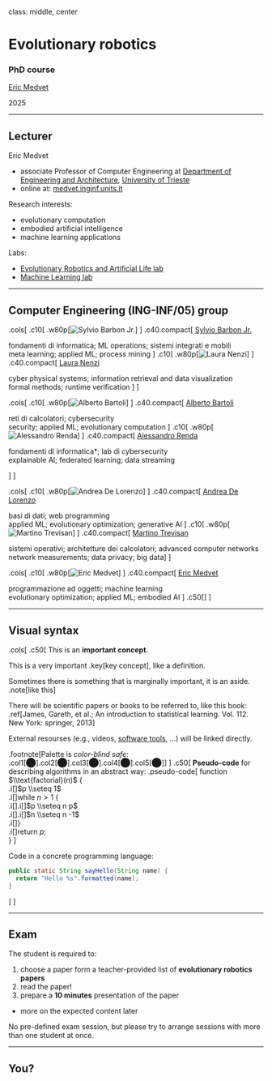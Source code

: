 class: middle, center

# Evolutionary robotics
### PhD course

[Eric Medvet](http://medvet.inginf.units.it/)

2025

---

## Lecturer

Eric Medvet
- associate Professor of Computer Engineering at [Department of Engineering and Architecture](https://dia.units.it/), [University of Trieste](https://www.units.it/)
- online at: [medvet.inginf.units.it](http://medvet.inginf.units.it/)

Research interests:
- evolutionary computation
- embodied artificial intelligence
- machine learning applications

Labs:
- [Evolutionary Robotics and Artificial Life lab](https://erallab.inginf.units.it/)
- [Machine Learning lab](https://machinelearning.inginf.units.it/)

---

## Computer Engineering (ING-INF/05) group

.cols[
.c10[
.w80p[![Sylvio Barbon Jr.](images/people/barbon-jr.jpg)]
]
.c40.compact[
[Sylvio Barbon Jr.](https://www.barbon.com.br/)

<i class="fa-solid fa-chalkboard-user col2"></i> fondamenti di informatica; ML operations; sistemi integrati e mobili  
<i class="fa-regular fa-lightbulb col2"></i> meta learning; applied ML; process mining
]
.c10[
.w80p[![Laura Nenzi](images/people/nenzi.jpg)]
]
.c40.compact[
[Laura Nenzi](https://lauranenzi.github.io/)

<i class="fa-solid fa-chalkboard-user col2"></i> cyber physical systems; information retrieval and data visualization  
<i class="fa-regular fa-lightbulb col2"></i> formal methods; runtime verification
]
]

.cols[
.c10[
.w80p[![Alberto Bartoli](images/people/bartoli.jpg)]
]
.c40.compact[
[Alberto Bartoli](https://bartoli.inginf.units.it/)

<i class="fa-solid fa-chalkboard-user col2"></i> reti di calcolatori; cybersecurity  
<i class="fa-regular fa-lightbulb col2"></i> security; applied ML; evolutionary computation
]
.c10[
.w80p[![Alessandro Renda](images/people/renda.png)]
]
.c40.compact[
[Alessandro Renda](https://alerenda.github.io/)

<i class="fa-solid fa-chalkboard-user col2"></i> fondamenti di informatica*; lab di cybersecurity  
<i class="fa-regular fa-lightbulb col2"></i> explainable AI; federated learning; data streaming

]
]

.cols[
.c10[
.w80p[![Andrea De Lorenzo](images/people/de-lorenzo.jpg)]
]
.c40.compact[
[Andrea De Lorenzo](https://delorenzo.inginf.units.it/)

<i class="fa-solid fa-chalkboard-user col2"></i> basi di dati; web programming  
<i class="fa-regular fa-lightbulb col2"></i> applied ML; evolutionary optimization; generative AI
]
.c10[
.w80p[![Martino Trevisan](images/people/trevisan.jpg)]
]
.c40.compact[
[Martino Trevisan](https://trevisan.inginf.units.it/)

<i class="fa-solid fa-chalkboard-user col2"></i> sistemi operativi; architetture dei calcolatori; advanced computer networks  
<i class="fa-regular fa-lightbulb col2"></i> network measurements; data privacy; big data]
]

.cols[
.c10[
.w80p[![Eric Medvet](images/people/medvet.jpg)]
]
.c40.compact[
[Eric Medvet](https://medvet.inginf.units.it/)

<i class="fa-solid fa-chalkboard-user col2"></i> programmazione ad oggetti; machine learning  
<i class="fa-regular fa-lightbulb col2"></i> evolutionary optimization; applied ML; embodied AI
]
.c50[]
]

---

## Visual syntax

.cols[
.c50[
This is an **important concept**.

This is a very important .key[key concept], like a definition.

Sometimes there is something that is marginally important, it is an aside.
.note[like this]

There will be scientific papers or books to be referred to, like this book: .ref[James, Gareth, et al.; An introduction to statistical learning. Vol. 112. New York: springer, 2013]

External resourses (e.g., videos, [software tools](https://en.wikipedia.org/wiki/Comparison_of_deep_learning_software), ...) will be linked directly.

.footnote[Palette is *color-blind safe*: .col1[⬤].col2[⬤].col3[⬤].col4[⬤].col5[⬤]]
]
.c50[
**Pseudo-code** for describing algorithms in an abstract way:
.pseudo-code[
function $\\text{factorial}(n)$ {  
.i[]$p \\seteq 1$  
.i[]while $n>1$ {  
.i[].i[]$p \\seteq n p$  
.i[].i[]$n \\seteq n -1$  
.i[]}  
.i[]return $p$;  
}
]

Code in a concrete programming language:
```java
public static String sayHello(String name) {
  return "Hello %s".formatted(name);
}
```
]
]

---

## Exam

The student is required to:
1. choose a paper form a teacher-provided list of **evolutionary robotics papers** 
2. read the paper!
3. prepare a **10 minutes** presentation of the paper
  - more on the expected content later
<!-- detail evaluation criteria -->

No pre-defined exam session, but please try to arrange sessions with more than one student at once.

---

## You?
